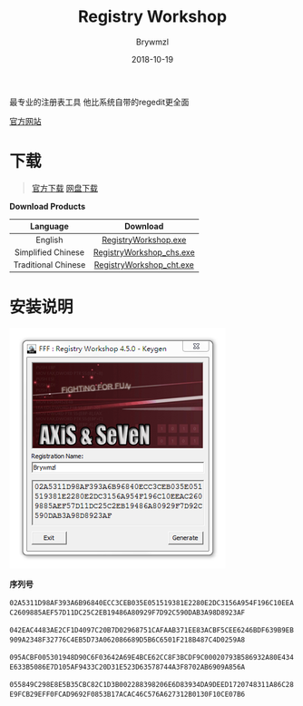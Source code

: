 ﻿---
layout:     post
title:      Registry Workshop
date:       2018-10-19
author:     Brywmzl
tags: [Registry Workshop,注册表]
---
最专业的注册表工具 他比系统自带的regedit更全面

<!--more-->

[官方网站](http://www.torchsoft.com/)  

# 下载
> [官方下载](http://www.torchsoft.com/en/download.html)
> [网盘下载](https://pan.baidu.com/s/1kV28xrp)  

**Download Products**

|Language|Download|
|:-:|:-:|
|English|[RegistryWorkshop.exe](http://www.torchsoft.com/download/RegistryWorkshop.exe)|
|Simplified Chinese|[RegistryWorkshop_chs.exe](http://www.torchsoft.com/download/RegistryWorkshop_chs.exe)|
|Traditional Chinese|[RegistryWorkshop_cht.exe](http://www.torchsoft.com/download/RegistryWorkshop_cht.exe)|

# 安装说明
![](\img\RegistryWorkshop\keygen.png)

**序列号**

`02A5311D98AF393A6B96840ECC3CEB035E051519381E2280E2DC3156A954F196C10EEAC2609885AEF57D11DC25C2EB19486A80929F7D92C590DAB3A98D8923AF`

`042EAC4483AE2CF1D4097C20B7D02968751CAFAAB371EE83ACBF5CEE6246BDF639B9EB909A2348F32776C4EB5D73A062086689D5B6C6501F218B487C4D0259A8`

`095ACBF005301948D90C6F03642A69E4BCE62CC8F3BCDF9C00020793B586932A80E434E633B5086E7D105AF9433C20D31E523D63578744A3F8702AB6909A856A`

`055849C298E8E5B35CBC82C1D3B002288398206E6D83934DA9DEED1720748311A86C28E9FCB29EFF0FCAD9692F0853B17ACAC46C576A627312B0130F10CE07B6`
